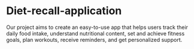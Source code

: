 # Diet-recall-application
Our project aims to create an easy-to-use app that helps users track their daily food intake, understand  nutritional content, set and achieve fitness goals, plan workouts, receive reminders, and get personalized support. 
